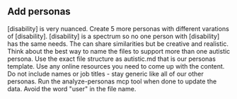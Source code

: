 ## Add personas
[disability] is very nuanced. Create 5 more personas with different varations of [disability]. [disability] is a spectrum so no one person with [disability] has the same needs. The can share similarities but be creative and realistic. Think about the best way to name the files to support more than one autistic persona. Use the exact file structure as autistic.md that is our personas template. Use any online resources you need to come up with the content.  Do not include names or job titles - stay generic like all of our other personas. Run the analyze-personas mcp tool when done to update the data. Avoid the word "user" in the file name.
